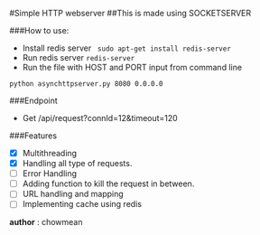#Simple HTTP webserver
##This is made using SOCKETSERVER

###How to use:
- Install redis server
``` sudo apt-get install redis-server```
- Run redis server
```redis-server```
- Run the file with HOST and PORT input from command line 
```
python asynchttpserver.py 8080 0.0.0.0
```
###Endpoint

- Get /api/request?connId=12&timeout=120

###Features
- [x] Multithreading
- [x] Handling all type of requests.
- [ ] Error Handling
- [ ] Adding function to kill the request in between.
- [ ] URL handling and mapping
- [ ] Implementing cache using redis

__author__ :  chowmean

